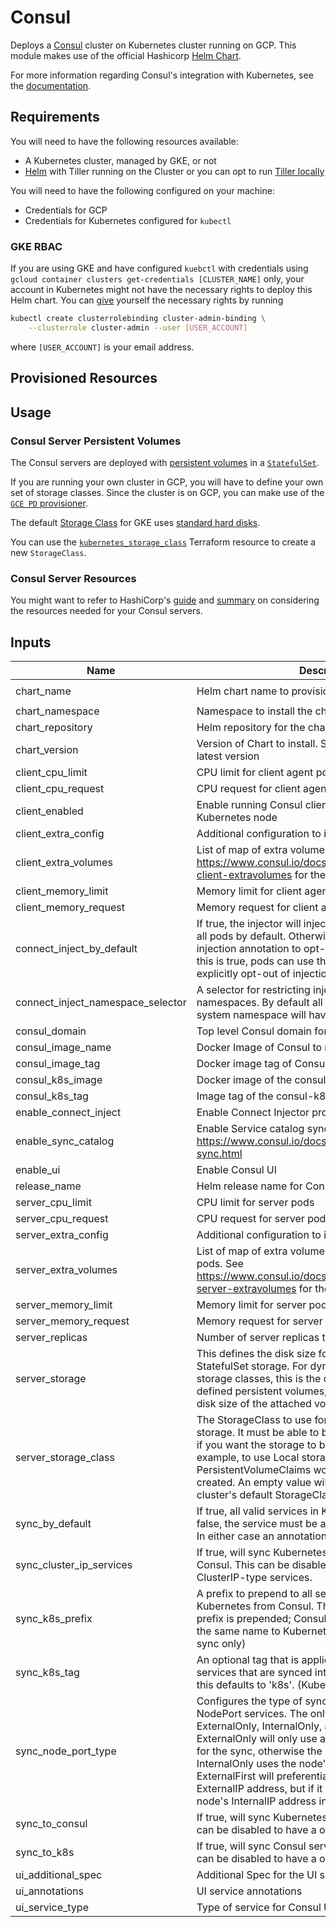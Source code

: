 # Consul

Deploys a [Consul](https://www.consul.io/) cluster on Kubernetes cluster running on GCP. This module
makes use of the official Hashicorp [Helm Chart](https://www.consul.io/docs/platform/k8s/helm.html).

For more information regarding Consul's integration with Kubernetes, see the
[documentation](https://www.consul.io/docs/platform/k8s/index.html).

## Requirements

You will need to have the following resources available:

- A Kubernetes cluster, managed by GKE, or not
- [Helm](https://helm.sh/) with Tiller running on the Cluster or you can opt to run
    [Tiller locally](https://docs.helm.sh/using_helm/#running-tiller-locally)

You will need to have the following configured on your machine:

- Credentials for GCP
- Credentials for Kubernetes configured for `kubectl`

### GKE RBAC

If you are using GKE and have configured `kuebctl` with credentials using
`gcloud container clusters get-credentials [CLUSTER_NAME]` only, your account in Kubernetes might
not have the necessary rights to deploy this Helm chart. You can
[give](https://cloud.google.com/kubernetes-engine/docs/how-to/role-based-access-control#prerequisites_for_using_role-based_access_control)
yourself the necessary rights by running

```bash
kubectl create clusterrolebinding cluster-admin-binding \
    --clusterrole cluster-admin --user [USER_ACCOUNT]
```

where `[USER_ACCOUNT]` is your email address.

## Provisioned Resources

## Usage

### Consul Server Persistent Volumes

The Consul servers are deployed with
[persistent volumes](https://kubernetes.io/docs/concepts/storage/persistent-volumes/) in a
[`StatefulSet`](https://kubernetes.io/docs/concepts/workloads/controllers/statefulset/).

If you are running your own cluster in GCP, you will have to define your own set of storage classes.
Since the cluster is on GCP, you can make use of the
[`GCE PD` provisioner](https://kubernetes.io/docs/concepts/storage/storage-classes/#gce-pd).

The default [Storage Class](https://kubernetes.io/docs/concepts/storage/storage-classes/) for GKE
uses
[standard hard disks](https://cloud.google.com/kubernetes-engine/docs/concepts/persistent-volumes#storageclasses).

You can use the
[`kubernetes_storage_class`](https://www.terraform.io/docs/providers/kubernetes/r/storage_class.html)
Terraform resource to create a new `StorageClass`.

### Consul Server Resources

You might want to refer to HashiCorp's [guide](https://www.consul.io/docs/guides/performance.html)
and [summary](https://learn.hashicorp.com/consul/advanced/day-1-operations/reference-architecture)
on considering the resources needed for your Consul servers.

## Inputs

| Name | Description | Type | Default | Required |
|------|-------------|:----:|:-----:|:-----:|
| chart\_name | Helm chart name to provision | string | `"https://github.com/basisai/consul-helm/archive/extensions.tar.gz"` | no |
| chart\_namespace | Namespace to install the chart into | string | `"default"` | no |
| chart\_repository | Helm repository for the chart | string | `""` | no |
| chart\_version | Version of Chart to install. Set to empty to install the latest version | string | `""` | no |
| client\_cpu\_limit | CPU limit for client agent pods | string | `"1000m"` | no |
| client\_cpu\_request | CPU request for client agent pods | string | `"250m"` | no |
| client\_enabled | Enable running Consul client agents on every Kubernetes node | string | `"true"` | no |
| client\_extra\_config | Additional configuration to include for client agents | map | `<map>` | no |
| client\_extra\_volumes | List of map of extra volumes specification. See https://www.consul.io/docs/platform/k8s/helm.html#v-client-extravolumes for the keys | list | `<list>` | no |
| client\_memory\_limit | Memory limit for client agent pods | string | `"2Gi"` | no |
| client\_memory\_request | Memory request for client agent pods | string | `"1Gi"` | no |
| connect\_inject\_by\_default | If true, the injector will inject the Connect sidecar into all pods by default. Otherwise, pods must specify the injection annotation to opt-in to Connect injection. If this is true, pods can use the same annotation to explicitly opt-out of injection. | string | `"false"` | no |
| connect\_inject\_namespace\_selector | A selector for restricting injection to only matching namespaces. By default all namespaces except the system namespace will have injection enabled. | string | `""` | no |
| consul\_domain | Top level Consul domain for DNS queries | string | `"consul"` | no |
| consul\_image\_name | Docker Image of Consul to run | string | `"consul"` | no |
| consul\_image\_tag | Docker image tag of Consul to run | string | `"1.4.1"` | no |
| consul\_k8s\_image | Docker image of the consul-k8s binary to run | string | `"hashicorp/consul-k8s"` | no |
| consul\_k8s\_tag | Image tag of the consul-k8s binary to run | string | `"0.4.0"` | no |
| enable\_connect\_inject | Enable Connect Injector process | string | `"false"` | no |
| enable\_sync\_catalog | Enable Service catalog sync: https://www.consul.io/docs/platform/k8s/service-sync.html | string | `"true"` | no |
| enable\_ui | Enable Consul UI | string | `"false"` | no |
| release\_name | Helm release name for Consul | string | `"consul"` | no |
| server\_cpu\_limit | CPU limit for server pods | string | `"2000m"` | no |
| server\_cpu\_request | CPU request for server pods | string | `"500m"` | no |
| server\_extra\_config | Additional configuration to include for servers | map | `<map>` | no |
| server\_extra\_volumes | List of map of extra volumes specification for server pods. See https://www.consul.io/docs/platform/k8s/helm.html#v-server-extravolumes for the keys | list | `<list>` | no |
| server\_memory\_limit | Memory limit for server pods | string | `"4Gi"` | no |
| server\_memory\_request | Memory request for server pods | string | `"2Gi"` | no |
| server\_replicas | Number of server replicas to run | string | `"5"` | no |
| server\_storage | This defines the disk size for configuring the servers' StatefulSet storage. For dynamically provisioned storage classes, this is the desired size. For manually defined persistent volumes, this should be set to the disk size of the attached volume. | string | `"10Gi"` | no |
| server\_storage\_class | The StorageClass to use for the servers' StatefulSet storage. It must be able to be dynamically provisioned if you want the storage to be automatically created. For example, to use Local storage classes, the PersistentVolumeClaims would need to be manually created. An empty value will use the Kubernetes cluster's default StorageClass. | string | `""` | no |
| sync\_by\_default | If true, all valid services in K8S are synced by default. If false, the service must be annotated properly to sync. In either case an annotation can override the default. | string | `"true"` | no |
| sync\_cluster\_ip\_services | If true, will sync Kubernetes ClusterIP services to Consul. This can be disabled to have the sync ignore ClusterIP-type services. | string | `"true"` | no |
| sync\_k8s\_prefix | A prefix to prepend to all services registered in Kubernetes from Consul. This defaults to '' where no prefix is prepended; Consul services are synced with the same name to Kubernetes. (Consul -> Kubernetes sync only) | string | `""` | no |
| sync\_k8s\_tag | An optional tag that is applied to all of the Kubernetes services that are synced into Consul. If nothing is set, this defaults to 'k8s'. (Kubernetes -> Consul sync only) | string | `"k8s"` | no |
| sync\_node\_port\_type | Configures the type of syncing that happens for NodePort services. The only valid options are: ExternalOnly, InternalOnly, and ExternalFirst. ExternalOnly will only use a node's ExternalIP address for the sync, otherwise the service will not be synced. InternalOnly uses the node's InternalIP address. ExternalFirst will preferentially use the node's ExternalIP address, but if it doesn't exist, it will use the node's InternalIP address instead. | string | `""` | no |
| sync\_to\_consul | If true, will sync Kubernetes services to Consul. This can be disabled to have a one-way sync. | string | n/a | yes |
| sync\_to\_k8s | If true, will sync Consul services to Kubernetes. This can be disabled to have a one-way sync. | string | `"true"` | no |
| ui\_additional\_spec | Additional Spec for the UI service | string | `""` | no |
| ui\_annotations | UI service annotations | string | `""` | no |
| ui\_service\_type | Type of service for Consul UI | string | `"ClusterIP"` | no |
